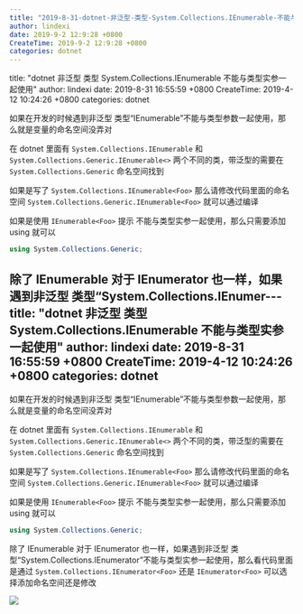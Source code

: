 ```yaml
---
title: "2019-8-31-dotnet-非泛型-类型-System.Collections.IEnumerable-不能与类型实参一起使用"
author: lindexi
date: 2019-9-2 12:9:28 +0800
CreateTime: 2019-9-2 12:9:28 +0800
categories: dotnet
---
```


title: "dotnet 非泛型 类型 System.Collections.IEnumerable 不能与类型实参一起使用"
author: lindexi
date: 2019-8-31 16:55:59 +0800
CreateTime: 2019-4-12 10:24:26 +0800
categories: dotnet

<!--more-->



如果在开发的时候遇到非泛型 类型“IEnumerable”不能与类型参数一起使用，那么就是变量的命名空间没弄对

<!--more-->



在 dotnet 里面有 `System.Collections.IEnumerable` 和 `System.Collections.Generic.IEnumerable<>` 两个不同的类，带泛型的需要在 `System.Collections.Generic` 命名空间找到

如果是写了 `System.Collections.IEnumerable<Foo>` 那么请修改代码里面的命名空间 `System.Collections.Generic.IEnumerable<Foo>` 就可以通过编译

如果是使用 `IEnumerable<Foo>` 提示 不能与类型实参一起使用，那么只需要添加 using 就可以

```csharp
using System.Collections.Generic;
```

除了 IEnumerable 对于 IEnumerator 也一样，如果遇到非泛型 类型“System.Collections.IEnumer---
title: "dotnet 非泛型 类型 System.Collections.IEnumerable 不能与类型实参一起使用"
author: lindexi
date: 2019-8-31 16:55:59 +0800
CreateTime: 2019-4-12 10:24:26 +0800
categories: dotnet
---

如果在开发的时候遇到非泛型 类型“IEnumerable”不能与类型参数一起使用，那么就是变量的命名空间没弄对

<!--more-->



在 dotnet 里面有 `System.Collections.IEnumerable` 和 `System.Collections.Generic.IEnumerable<>` 两个不同的类，带泛型的需要在 `System.Collections.Generic` 命名空间找到

如果是写了 `System.Collections.IEnumerable<Foo>` 那么请修改代码里面的命名空间 `System.Collections.Generic.IEnumerable<Foo>` 就可以通过编译

如果是使用 `IEnumerable<Foo>` 提示 不能与类型实参一起使用，那么只需要添加 using 就可以

```csharp
using System.Collections.Generic;
```

除了 IEnumerable 对于 IEnumerator 也一样，如果遇到非泛型 类型“System.Collections.IEnumerator”不能与类型实参一起使用，那么看代码里面是通过 `System.Collections.IEnumerator<Foo>` 还是 `IEnumerator<Foo>` 可以选择添加命名空间还是修改

![](https://i.loli.net/2019/04/14/5cb29f897d199.jpg)

